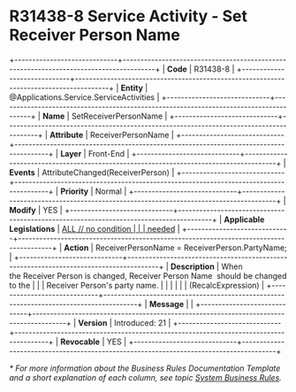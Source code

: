 ﻿---
erp.type: front-end-business-rule
erp.entity: Applications.Service.ServiceActivities
---

# R31438-8 Service Activity - Set Receiver Person Name
+-----------------------------+---------------------------------------------------------------------------------------+
| **Code**                    | R31438-8                                                                              |
+-----------------------------+---------------------------------------------------------------------------------------+
| **Entity**                  | @Applications.Service.ServiceActivities                                                                       |
+-----------------------------+---------------------------------------------------------------------------------------+
| **Name**                    | SetReceiverPersonName                                                                 |
+-----------------------------+---------------------------------------------------------------------------------------+
| **Attribute**               | ReceiverPersonName                                                                    |
+-----------------------------+---------------------------------------------------------------------------------------+
| **Layer**                   | Front-End                                                                             |
+-----------------------------+---------------------------------------------------------------------------------------+
| **Events**                  | AttributeChanged(ReceiverPerson)                                                      |
+-----------------------------+---------------------------------------------------------------------------------------+
| **Priority**                | Normal                                                                                |
+-----------------------------+---------------------------------------------------------------------------------------+
| **Modify**                  | YES                                                                                   |
+-----------------------------+---------------------------------------------------------------------------------------+
| **Applicable Legislations** | [ALL // no condition                                                                  |
|                             | needed](https://confluence.erp.net/display/techdoc/Country+Specific+Functionality)    |
+-----------------------------+---------------------------------------------------------------------------------------+
| **Action**                  | ReceiverPersonName = ReceiverPerson.PartyName;                                        |
+-----------------------------+---------------------------------------------------------------------------------------+
| **Description**             | When the Receiver Person is changed, Receiver Person Name  should be changed to the   |
|                             | Receiver Person\'s party name.                                                        |
|                             |                                                                                       |
|                             | (RecalcExpression)                                                                    |
+-----------------------------+---------------------------------------------------------------------------------------+
| **Message**                 |                                                                                       |
+-----------------------------+---------------------------------------------------------------------------------------+
| **Version**                 | Introduced: 21                                                                        |
+-----------------------------+---------------------------------------------------------------------------------------+
| **Revocable**               | YES                                                                                   |
+-----------------------------+---------------------------------------------------------------------------------------+

*\* For more information about the Business Rules Documentation Template and a short explanation of each column, see
topic [System Business Rules](../templates/template-description-system-business-rules.md).*

  

  

